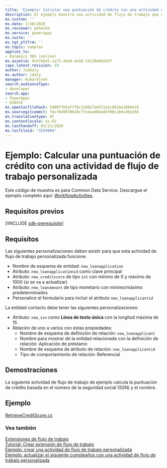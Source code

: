 ```yaml
---
title: 'Ejemplo: Calcular una puntuación de crédito con una actividad de flujo de trabajo personalizada (Common Data Service) | Microsoft Docs'
description: El ejemplo muestra una actividad de flujo de trabajo que calcula la puntuación de crédito basada en el número de la seguridad social (SSN) y el nombre.
ms.custom: ''
ms.date: 1/28/2020
ms.reviewer: pehecke
ms.service: powerapps
ms.suite: ''
ms.tgt_pltfrm: ''
ms.topic: samples
applies_to:
- Dynamics 365 (online)
ms.assetid: 9cb7eb41-1a73-44a8-ae58-14120e84243f
caps.latest.revision: 19
author: JimDaly
ms.author: jdaly
manager: KumarVivek
search.audienceType:
- developer
search.app:
- PowerApps
- D365CE
ms.openlocfilehash: 5d007765af7f8c22d027a65f2a1c8818e1890410
ms.sourcegitcommit: f4cf849070628cf7eeaed6b4d4f08c20dcd02e58
ms.translationtype: HT
ms.contentlocale: es-ES
ms.lasthandoff: 03/21/2020
ms.locfileid: "3154904"
---
```

# <a name="sample-calculate-a-credit-score-with-a-custom-workflow-activity"></a>Ejemplo: Calcular una puntuación de crédito con una actividad de flujo de trabajo personalizada

Este código de muestra es para Common Data Service. Descargue el ejemplo completo aquí: [WorkflowActivities](https://github.com/microsoft/PowerApps-Samples/tree/master/cds/orgsvc/C%23/WorkflowActivities).

## <a name="prerequisites"></a>Requisitos previos

[!INCLUDE [sdk-prerequisite](../../../includes/sdk-prerequisite.md)]
  
## <a name="requirements"></a>Requisitos

Las siguientes personalizaciones deben existir para que esta actividad de flujo de trabajo personalizada funcione:  

-   Nombre de esquema de entidad: `new_loanapplication`  
-   Atributo: `new_loanapplicationid` como clave principal  
-   Atributo: `new_creditscore` de tipo `int` con mínimo de 0 y máximo de 1000 (si se va a actualizar)  
-   Atributo: `new_loanamount` de tipo monetario con mínimo/máximo predeterminados  
-   Personalice el formulario para incluir el atributo `new_loanapplicantid`  
  
La entidad contacto debe tener las siguientes personalizaciones:  
  
-   Atributo: `new_ssn` como **Línea de texto única** con la longitud máxima de 15  
-   Relación de uno a varios con estas propiedades:  
    -   Nombre de esquema de definición de relación: `new_loanapplicant`  
    -   Nombre para mostrar de la entidad relacionada con la definición de relación: Aplicación de préstamo  
    -   Nombre de esquema de atributo de relación: `new_loanapplicantid`  
    -   Tipo de comportamiento de relación: Referencial  
  
## <a name="demonstrates"></a>Demostraciones

La siguiente actividad de flujo de trabajo de ejemplo calcula la puntuación de crédito basada en el número de la seguridad social (SSN) y el nombre.  
  
## <a name="example"></a>Ejemplo  

[RetrieveCreditScore.cs](https://github.com/microsoft/PowerApps-Samples/blob/master/cds/orgsvc/C%23/WorkflowActivities/WorkflowActivities/RetrieveCreditScore.cs)

### <a name="see-also"></a>Vea también

[Extensiones de flujo de trabajo](workflow-extensions.md)<br />
[Tutorial: Crear extensión de flujo de trabajo](tutorial-create-workflow-extension.md)<br />
[Ejemplo: crear una actividad de flujo de trabajo personalizada](sample-create-custom-workflow-activity.md)<br />
[Ejemplo: actualizar el siguiente cumpleaños con una actividad de flujo de trabajo personalizada](sample-update-next-birthday-using-custom-workflow-activity.md)
